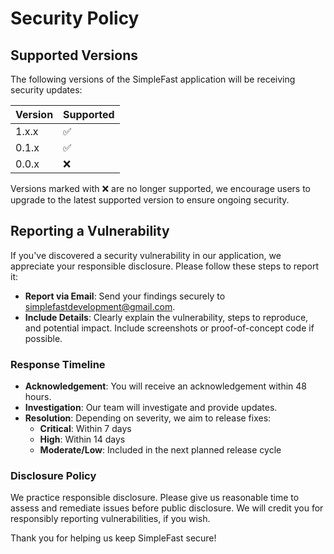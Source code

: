 # Security Policy

## Supported Versions

The following versions of the SimpleFast application will be receiving security updates:

| Version | Supported          |
|---------|--------------------|
| 1.x.x   | :white_check_mark: |
| 0.1.x   | :white_check_mark: |
| 0.0.x   | :x:                |

Versions marked with :x: are no longer supported, we encourage users to upgrade to the latest supported version to ensure ongoing security.

## Reporting a Vulnerability

If you've discovered a security vulnerability in our application, we appreciate your responsible disclosure. Please follow these steps to report it:

- **Report via Email**: Send your findings securely to [simplefastdevelopment@gmail.com](mailto:simplefastdevelopment@gmail.com).
- **Include Details**: Clearly explain the vulnerability, steps to reproduce, and potential impact. Include screenshots or proof-of-concept code if possible.

### Response Timeline

- **Acknowledgement**: You will receive an acknowledgement within 48 hours.
- **Investigation**: Our team will investigate and provide updates.
- **Resolution**: Depending on severity, we aim to release fixes:
  - **Critical**: Within 7 days
  - **High**: Within 14 days
  - **Moderate/Low**: Included in the next planned release cycle

### Disclosure Policy

We practice responsible disclosure. Please give us reasonable time to assess and remediate issues before public disclosure. We will credit you for responsibly reporting vulnerabilities, if you wish.

Thank you for helping us keep SimpleFast secure!
